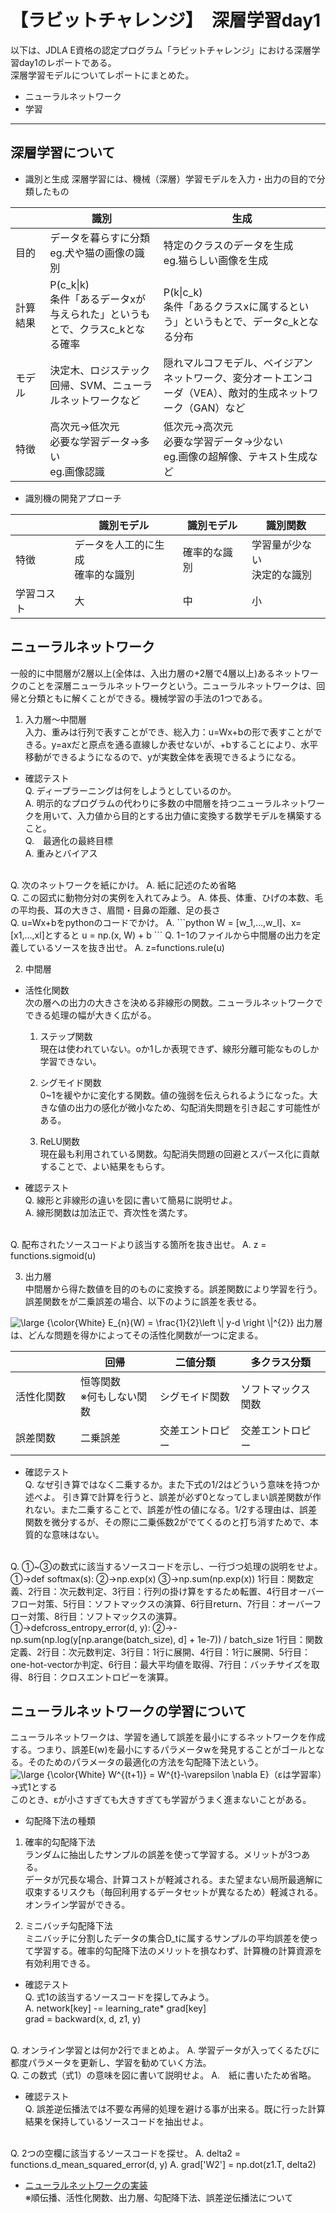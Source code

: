 # 【ラビットチャレンジ】　深層学習day1

以下は、JDLA E資格の認定プログラム「ラビットチャレンジ」における深層学習day1のレポートである。  
深層学習モデルについてレポートにまとめた。
* ニューラルネットワーク
* 学習

***
## 深層学習について
* 識別と生成
深層学習には、機械（深層）学習モデルを入力・出力の目的で分類したもの  

|   | 識別　| 生成 |
| --- | --- | ---   |
| 目的　| データを暮らすに分類<br>eg.犬や猫の画像の識別 | 特定のクラスのデータを生成<br>eg.猫らしい画像を生成 |
| 計算結果 | P(c_k\|k)<br>条件「あるデータxが与えられた」というもとで、クラスc_kとなる確率 | P(k\|c_k)<br>条件「あるクラスxに属するという」というもとで、データc_kとなる分布|
| モデル | 決定木、ロジステック回帰、SVM、ニューラルネットワークなど | 隠れマルコフモデル、ベイジアンネットワーク、変分オートエンコーダ（VEA）、敵対的生成ネットワーク（GAN）など |
| 特徴 | 高次元→低次元<br>必要な学習データ→多い<br>eg.画像認識 | 低次元→高次元<br>必要な学習データ→少ない<br>eg.画像の超解像、テキスト生成など |

* 識別機の開発アプローチ

|   | 識別モデル　| 識別モデル | 識別関数 |
| --- | --- | ---   | --- |
| 特徴 | データを人工的に生成<br>確率的な識別 | 確率的な識別 | 学習量が少ない<br>決定的な識別 |
| 学習コスト | 大 | 中 | 小 |  

## ニューラルネットワーク

一般的に中間層が2層以上(全体は、入出力層の+2層で4層以上)あるネットワークのことを深層ニューラルネットワークという。ニューラルネットワークは、回帰と分類ともに解くことができる。機械学習の手法の1つである。

1. 入力層〜中間層  
入力、重みは行列で表すことができ、総入力：u=Wx+bの形で表すことができる。y=axだと原点を通る直線しか表せないが、+bすることにより、水平移動ができるようになるので、yが実数全体を表現できるようになる。

* 確認テスト  
Q. ディープラーニングは何をしようとしているのか。  
A. 明示的なプログラムの代わりに多数の中間層を持つニューラルネットワークを用いて、入力値から目的とする出力値に変換する数学モデルを構築すること。  
Q.　最適化の最終目標  
A. 重みとバイアス  
<br>
Q. 次のネットワークを紙にかけ。  
A. 紙に記述のため省略  
<br>
Q. この図式に動物分対の実例を入れてみよう。  
A. 体長、体重、ひげの本数、毛の平均長、耳の大きさ、眉間・目鼻の距離、足の長さ  
<br>
Q. u=Wx+bをpythonのコードでかけ。  
A. 
    ```python
    W = [w_1,...,w_l]、x=[x1,...,xl]とすると
    u = np.(x, W) + b
    ```
    Q. 1−1のファイルから中間層の出力を定義しているソースを抜き出せ。  
    A. z=functions.rule(u)

2. 中間層  
* 活性化関数  
次の層への出力の大きさを決める非線形の関数。ニューラルネットワークでできる処理の幅が大きく広がる。

    1. ステップ関数  
    現在は使われていない。oか1しか表現できず、線形分離可能なものしか学習できない。

    1. シグモイド関数  
    0~1を緩やかに変化する関数。値の強弱を伝えられるようになった。大きな値の出力の感化が微小なため、勾配消失問題を引き起こす可能性がある。

    1. ReLU関数  
    現在最も利用されている関数。勾配消失問題の回避とスパース化に貢献することで、よい結果をもらす。

* 確認テスト  
Q. 線形と非線形の違いを図に書いて簡易に説明せよ。  
A. 線形関数は加法正で、斉次性を満たす。  
<br>
Q. 配布されたソースコードより該当する箇所を抜き出せ。  
A. z = functions.sigmoid(u)

3. 出力層  
中間層から得た数値を目的のものに変換する。誤差関数により学習を行う。誤差関数をが二乗誤差の場合、以下のように誤差を表せる。  
<img src="https://latex.codecogs.com/png.latex?\large&space;{\color{White}&space;E_{n}(W)&space;=&space;\frac{1}{2}\left&space;\|&space;y-d&space;\right&space;\|^{2}}" title="\large {\color{White} E_{n}(W) = \frac{1}{2}\left \| y-d \right \|^{2}}" />  
出力層は、どんな問題を得かによってその活性化関数が一つに定まる。

|   | 回帰　| 二値分類| 多クラス分類 |
| --- | --- | ---  | ---  |
| 活性化関数　| 恒等関数<br>※何もしない関数 | シグモイド関数 | ソフトマックス関数
| 誤差関数 | 二乗誤差 | 交差エントロピー | 交差エントロピー |

* 確認テスト  
Q. なぜ引き算ではなく二乗するか。また下式の1/2はどういう意味を持つか述べよ。
引き算で計算を行うと、誤差が必ず0となってしまい誤差関数が作れない。また二乗することで、誤差が性の値になる。1/2する理由は、誤差関数を微分するが、その際に二乗係数2がでてくるのと打ち消すためで、本質的な意味はない。  
<br>
Q. ①~③の数式に該当するソースコードを示し、一行づつ処理の説明をせよ。  
①→def softmax(s):  
②→np.exp(x)  
③→np.sum(np.exp(x))  
1行目：関数定義、2行目：次元数判定、3行目：行列の掛け算をするため転置、4行目オーバーフロー対策、5行目：ソフトマックスの演算、6行目return、7行目：オーバーフロー対策、8行目：ソフトマックスの演算。  
<br>
①→defcross_entropy_error(d, y):  
②→-np.sum(np.log(y[np.arange(batch_size), d] + 1e-7)) / batch_size  
1行目：関数定義、2行目：次元数判定、3行目：1行に展開、4行目：1行に展開、5行目：one-hot-vectorか判定、6行目：最大平均値を取得、7行目：バッチサイズを取得、8行目：クロスエントロピーを演算。

## ニューラルネットワークの学習について
ニューラルネットワークは、学習を通して誤差を最小にするネットワークを作成する。つまり、誤差E(w)を最小にするパラメータwを発見することがゴールとなる。そのためのパラメータの最適化の方法を勾配降下法という。  
<img src="https://latex.codecogs.com/png.latex?\large&space;{\color{White}&space;W^{(t&plus;1)}&space;=&space;W^{t}-\varepsilon&space;\nabla&space;E}" title="\large {\color{White} W^{(t+1)} = W^{t}-\varepsilon \nabla E}" />（εは学習率）→式1とする  
このとき、εが小さすぎても大きすぎても学習がうまく進まないことがある。

* 勾配降下法の種類
1. 確率的勾配降下法  
ランダムに抽出したサンプルの誤差を使って学習する。メリットが3つある。  
データが冗長な場合、計算コストが軽減される。また望まない局所最適解に収束するリスクも（毎回利用するデータセットが異なるため）軽減される。オンライン学習ができる。

1. ミニバッチ勾配降下法  
ミニバッチに分割したデータの集合D_tに属するサンプルの平均誤差を使って学習する。確率的勾配降下法のメリットを損なわず、計算機の計算資源を有効利用できる。

* 確認テスト  
Q. 式1の該当するソースコードを探してみよう。  
A. network[key]  -= learning_rate* grad[key]  
grad = backward(x, d, z1, y)  
<br>
Q. オンライン学習とは何か2行でまとめよ。  
A. 学習データが入ってくるたびに都度パラメータを更新し、学習を勧めていく方法。  
<br>
Q. この数式（式1）の意味を図に書いて説明せよ。  
A.　紙に書いたため省略。  

* 確認テスト  
Q. 誤差逆伝播法では不要な再帰的処理を避ける事が出来る。既に行った計算結果を保持しているソースコードを抽出せよ。  
<br>
Q. 2つの空欄に該当するソースコードを探せ。  
A. delta2 = functions.d_mean_squared_error(d, y)  
A. grad['W2'] = np.dot(z1.T, delta2)  

* [ニューラルネットワークの実装](https://github.com/kcms2ll/AI-Study/blob/main/ETest/src/neural_network.ipynb)  
※順伝播、活性化関数、出力層、勾配降下法、誤差逆伝播法について